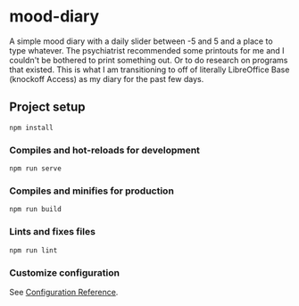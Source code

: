 # mood-diary

A simple mood diary with a daily slider between -5 and 5 and a place to type whatever. The psychiatrist recommended some printouts for me and I couldn't be bothered to print something out. Or to do research on programs that existed. This is what I am transitioning to off of literally LibreOffice Base (knockoff Access) as my diary for the past few days.

## Project setup
```
npm install
```

### Compiles and hot-reloads for development
```
npm run serve
```

### Compiles and minifies for production
```
npm run build
```

### Lints and fixes files
```
npm run lint
```

### Customize configuration
See [Configuration Reference](https://cli.vuejs.org/config/).
